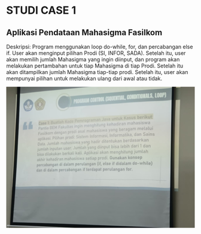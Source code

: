 # STUDI CASE 1
## Aplikasi Pendataan Mahasigma Fasilkom
Deskripsi: Program menggunakan loop do-while, for, dan percabangan else if. User akan menginput pilihan Prodi (SI, INFOR, SADA). Setelah itu, user akan memilih jumlah Mahasigma yang ingin diinput, dan program akan melakukan pertambahan untuk tiap Mahasigma di tiap Prodi. Setelah itu akan ditampilkan jumlah Mahasigma tiap-tiap prodi. Setelah itu, user akan mempunyai pilihan untuk melakukan ulang dari awal atau tidak.

![tugas studi kasus 1](StudiCase1.png)